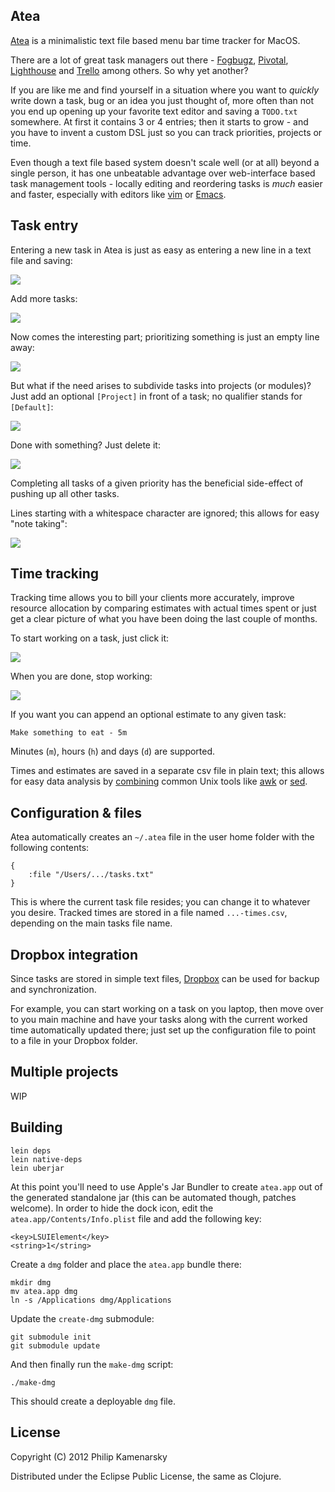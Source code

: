 ## Atea

[Atea](https://github.com/downloads/pkamenarsky/atea/atea-1.0.0.dmg) is a minimalistic text file based menu bar time tracker for MacOS.

There are a lot of great task managers out there - [Fogbugz](http://www.fogcreek.com/fogbugz/), [Pivotal](http://www.pivotaltracker.com/), [Lighthouse](http://lighthouseapp.com/) and [Trello](https://trello.com/) among others. So why yet another?

If you are like me and find yourself in a situation where you want to *quickly* write down a task, bug or an idea you just thought of, more often than not you end up opening up your favorite text editor and saving a `TODO.txt` somewhere. At first it contains 3 or 4 entries; then it starts to grow - and you have to invent a custom DSL just so you can track priorities, projects or time.

Even though a text file based system doesn't scale well (or at all) beyond a single person, it has one unbeatable advantage over web-interface based task management tools - locally editing and reordering tasks is *much* easier and faster, especially with editors like [vim](http://www.vim.org/) or [Emacs](http://www.gnu.org/software/emacs/).

## Task entry

Entering a new task in Atea is just as easy as entering a new line in a text file and saving:

![](https://github.com/pkamenarsky/atea/raw/master/doc/screens/1.png)

Add more tasks:

![](https://github.com/pkamenarsky/atea/raw/master/doc/screens/2.png)

Now comes the interesting part; prioritizing something is just an empty line away:

![](https://github.com/pkamenarsky/atea/raw/master/doc/screens/3.png)

But what if the need arises to subdivide tasks into projects (or modules)? Just add an optional `[Project]` in front of a task; no qualifier stands for `[Default]`:

![](https://github.com/pkamenarsky/atea/raw/master/doc/screens/4.png)

Done with something? Just delete it:

![](https://github.com/pkamenarsky/atea/raw/master/doc/screens/5.png)

Completing all tasks of a given priority has the beneficial side-effect of pushing up all other tasks.

Lines starting with a whitespace character are ignored; this allows for easy "note taking":

![](https://github.com/pkamenarsky/atea/raw/master/doc/screens/6.png)

## Time tracking

Tracking time allows you to bill your clients more accurately, improve resource allocation by comparing estimates with actual times spent or just get a clear picture of what you have been doing the last couple of months.

To start working on a task, just click it:

![](https://github.com/pkamenarsky/atea/raw/master/doc/screens/7.png)

When you are done, stop working:

![](https://github.com/pkamenarsky/atea/raw/master/doc/screens/8.png)

If you want you can append an optional estimate to any given task:

    Make something to eat - 5m

Minutes (`m`), hours (`h`) and days (`d`) are supported.

Times and estimates are saved in a separate csv file in plain text; this allows for easy data analysis by [combining](http://reallylongword.org/sedawk/) common Unix tools like [awk](http://www.grymoire.com/Unix/Awk.html) or [sed](http://www.ibm.com/developerworks/linux/library/l-sed1/index.html).

## Configuration & files

Atea automatically creates an `~/.atea` file in the user home folder with the following contents:

    {
	    :file "/Users/.../tasks.txt"
    }

This is where the current task file resides; you can change it to whatever you desire. Tracked times are stored in a file named `...-times.csv`, depending on the main tasks file name.

## Dropbox integration

Since tasks are stored in simple text files, [Dropbox](http://www.dropbox.com/) can be used for backup and synchronization.

For example, you can start working on a task on you laptop, then move over to you main machine and have your tasks along with the current worked time automatically updated there; just set up the configuration file to point to a file in your Dropbox folder.

## Multiple projects

WIP

## Building

    lein deps
	lein native-deps
	lein uberjar

At this point you'll need to use Apple's Jar Bundler to create `atea.app` out of the generated standalone jar (this can be automated though, patches welcome). In order to hide the dock icon, edit the `atea.app/Contents/Info.plist` file and add the following key:

    <key>LSUIElement</key>
    <string>1</string>

Create a `dmg` folder and place the `atea.app` bundle there:

    mkdir dmg
	mv atea.app dmg
	ln -s /Applications dmg/Applications

Update the `create-dmg` submodule:

    git submodule init
	git submodule update

And then finally run the `make-dmg` script:

    ./make-dmg

This should create a deployable `dmg` file.

## License

Copyright (C) 2012 Philip Kamenarsky

Distributed under the Eclipse Public License, the same as Clojure.
